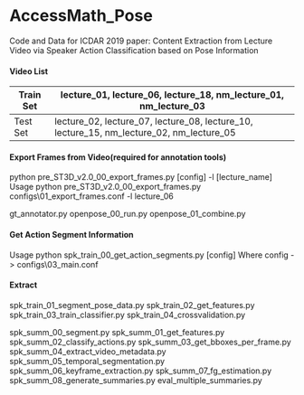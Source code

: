 # AccessMath_Pose
Code and Data for ICDAR 2019 paper: Content Extraction from Lecture Video via Speaker Action Classification based on Pose Information

#### Video List
|Train Set | lecture_01, lecture_06, lecture_18, nm_lecture_01, nm_lecture_03|
|----------|-----------------------------------------------------------------|
|Test Set  | lecture_02, lecture_07, lecture_08, lecture_10, lecture_15, nm_lecture_02, nm_lecture_05|




#### Export Frames from Video(required for annotation tools)
  python pre_ST3D_v2.0_00_export_frames.py [config] -l [lecture_name]
  Usage
    python pre_ST3D_v2.0_00_export_frames.py configs\01_export_frames.conf -l lecture_06
  
gt_annotator.py
openpose_00_run.py
openpose_01_combine.py


#### Get Action Segment Information
  Usage
    python spk_train_00_get_action_segments.py [config]
  Where
    config - > configs\03_main.conf
    
#### Extract
  
spk_train_01_segment_pose_data.py
spk_train_02_get_features.py
spk_train_03_train_classifier.py
spk_train_04_crossvalidation.py

spk_summ_00_segment.py
spk_summ_01_get_features.py
spk_summ_02_classify_actions.py
spk_summ_03_get_bboxes_per_frame.py
spk_summ_04_extract_video_metadata.py
spk_summ_05_temporal_segmentation.py
spk_summ_06_keyframe_extraction.py
spk_summ_07_fg_estimation.py
spk_summ_08_generate_summaries.py
eval_multiple_summaries.py
